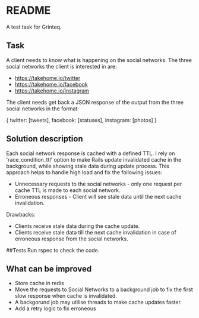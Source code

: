 # README

A test task for Grinteq. 

## Task

A client needs to know what is happening on the social networks.
The three social networks the client is interested in are:
 * https://takehome.io/twitter
 * https://takehome.io/facebook
 * https://takehome.io/instagram

The client needs get back a JSON response of the output from the three social networks in the format:

{ twitter: [tweets], facebook: [statuses], instagram: [photos] }

## Solution description

Each social network response is cached with a defined TTL. I rely on 'race_condition_ttl' option to make Rails update invalidated cache in the background, while showing stale data during update process.
This approach helps to handle high load and fix the following issues:

* Unnecessary requests to the social networks - only one request per cache TTL is made to each social network.
* Erroneous responses - Client will see stale data until the next cache invalidation.

Drawbacks:

* Clients receive stale data during the cache update.
* Clients receive stale data till the next cache invalidation in case of erroneous response from the social networks.

##Tests
Run rspec to check the code.

## What can be improved
* Store cache in redis
* Move the requests to Social Networks to a background job to fix the first slow response when cache is invalidated.
* A backgorund job may utilise threads to make cache updates faster.
* Add a retry logic to fix erroneous 

